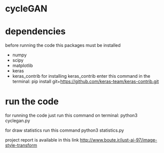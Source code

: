 # cycleGAN
# dependencies
before running the code this packages must be installed
+ numpy
+ scipy
+ matplotlib
+ keras
+ keras_contrib
for installing keras_contrib enter this command in the terminal:
pip install git+https://github.com/keras-team/keras-contrib.git

# run the code
for running the code just run this command on terminal:
python3 cyclegan.py

for draw statistics run this command
python3 statistics.py

project report is available in this link http://www.boute.ir/iust-ai-97/image-style-transform

